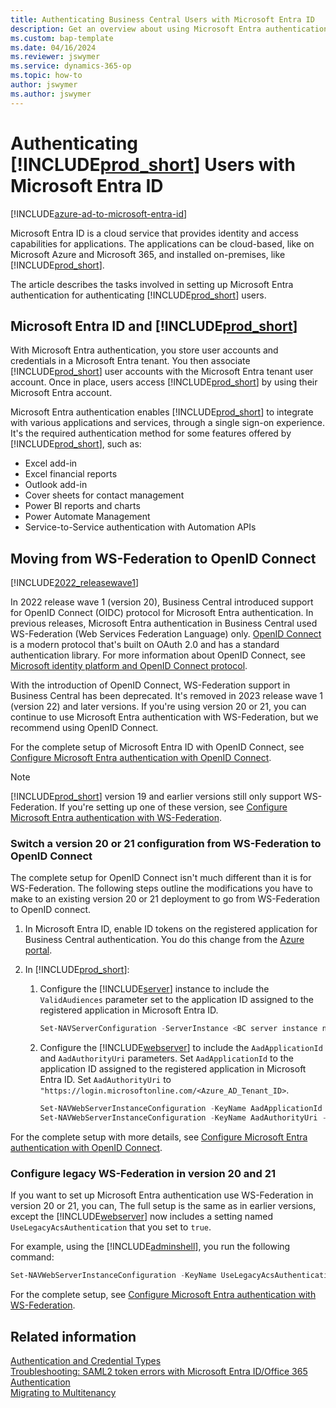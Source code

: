 ```yaml
---
title: Authenticating Business Central Users with Microsoft Entra ID 
description: Get an overview about using Microsoft Entra authentication in Business Central.
ms.custom: bap-template
ms.date: 04/16/2024
ms.reviewer: jswymer
ms.service: dynamics-365-op
ms.topic: how-to
author: jswymer
ms.author: jswymer
---
```

# Authenticating [!INCLUDE[prod_short](../developer/includes/prod_short.md)] Users with Microsoft Entra ID 

[!INCLUDE[azure-ad-to-microsoft-entra-id](~/../shared-content/shared/azure-ad-to-microsoft-entra-id.md)]

Microsoft Entra ID is a cloud service that provides identity and access capabilities for applications. The applications can be cloud-based, like on Microsoft Azure and  Microsoft 365, and installed on-premises, like [!INCLUDE[prod_short](../developer/includes/prod_short.md)].

The article describes the tasks involved in setting up Microsoft Entra authentication for authenticating [!INCLUDE[prod_short](../developer/includes/prod_short.md)] users.

## Microsoft Entra ID and [!INCLUDE[prod_short](../developer/includes/prod_short.md)]

With Microsoft Entra authentication, you store user accounts and credentials in a Microsoft Entra tenant. You then associate [!INCLUDE[prod_short](../developer/includes/prod_short.md)] user accounts with the Microsoft Entra tenant user account. Once in place, users access [!INCLUDE[prod_short](../developer/includes/prod_short.md)] by using their Microsoft Entra account.  

Microsoft Entra authentication enables [!INCLUDE[prod_short](../developer/includes/prod_short.md)] to integrate with various applications and services, through a single sign-on experience. It's the required authentication method for some features offered by [!INCLUDE[prod_short](../developer/includes/prod_short.md)], such as:  

- Excel add-in
- Excel financial reports
- Outlook add-in
- Cover sheets for contact management
- Power BI reports and charts
- Power Automate Management
- Service-to-Service authentication with Automation APIs

## Moving from WS-Federation to OpenID Connect

[!INCLUDE[2022_releasewave1](../includes/2022_releasewave1.md)]

In 2022 release wave 1 (version 20), Business Central introduced support for OpenID Connect (OIDC) protocol for Microsoft Entra authentication. In previous releases, Microsoft Entra authentication in Business Central used WS-Federation (Web Services Federation Language) only. [OpenID Connect](https://openid.net/connect/) is a modern protocol that's built on OAuth 2.0 and has a standard authentication library. For more information about OpenID Connect, see [Microsoft identity platform and OpenID Connect protocol](/azure/active-directory/develop/v2-protocols-oidc).

With the introduction of OpenID Connect, WS-Federation support in Business Central has been deprecated. It's removed in 2023 release wave 1 (version 22) and later versions. If you're using version 20 or 21, you can continue to use Microsoft Entra authentication with WS-Federation, but we recommend using OpenID Connect.

For the complete setup of Microsoft Entra ID with OpenID Connect, see [Configure Microsoft Entra authentication with OpenID Connect](authenticating-users-with-azure-ad-openid-connect.md).

> [!NOTE]
> [!INCLUDE[prod_short](../developer/includes/prod_short.md)] version 19 and earlier versions still only support WS-Federation. If you're setting up one of these version, see [Configure Microsoft Entra authentication with WS-Federation](authenticating-users-with-azure-active-directory.md).

### Switch a version 20 or 21 configuration from WS-Federation to OpenID Connect

The complete setup for OpenID Connect isn't much different than it is for WS-Federation. The following steps outline the modifications you have to make to an existing version 20 or 21 deployment to go from WS-Federation to OpenID connect.

1. In Microsoft Entra ID, enable ID tokens on the registered application for Business Central authentication. You do this change from the [Azure portal](https://portal.azure.com).
2. In [!INCLUDE[prod_short](../developer/includes/prod_short.md)]:

    1. Configure the [!INCLUDE[server](../developer/includes/server.md)] instance to include the `ValidAudiences` parameter set to the application ID assigned to the registered application in Microsoft Entra ID.

        ```powershell
        Set-NAVServerConfiguration -ServerInstance <BC server instance name>  -KeyName ValidAudiences -KeyValue "<application ID>"
        ```

    2. Configure the [!INCLUDE[webserver](../developer/includes/webserver.md)] to include the `AadApplicationId` and `AadAuthorityUri` parameters. Set `AadApplicationId` to the application ID assigned to the registered application in Microsoft Entra ID. Set `AadAuthorityUri` to `"https://login.microsoftonline.com/<Azure_AD_Tenant_ID>`.

        ```powershell 
        Set-NAVWebServerInstanceConfiguration -KeyName AadApplicationId -KeyValue "<Azure_AD_Application_ID>"
        Set-NAVWebServerInstanceConfiguration -KeyName AadAuthorityUri -KeyValue "https://login.microsoftonline.com/<Azure_AD_Tenant_ID>"
        ```

For the complete setup with more details, see [Configure Microsoft Entra authentication with OpenID Connect](authenticating-users-with-azure-ad-openid-connect.md).

### Configure legacy WS-Federation in version 20 and 21

If you want to set up Microsoft Entra authentication use WS-Federation in version 20 or 21, you can, The full setup is the same as in earlier versions, except the [!INCLUDE[webserver](../developer/includes/webserver.md)] now includes a setting named `UseLegacyAcsAuthentication` that you set to `true`.

For example, using the [!INCLUDE[adminshell](../developer/includes/adminshell.md)], you run the following command:

```powershell
Set-NAVWebServerInstanceConfiguration -KeyName UseLegacyAcsAuthentication -KeyValue "true"
```

For the complete setup, see [Configure Microsoft Entra authentication with WS-Federation](authenticating-users-with-azure-active-directory.md).

## Related information  

[Authentication and Credential Types](Users-Credential-Types.md)  
[Troubleshooting: SAML2 token errors with Microsoft Entra ID/Office 365 Authentication](troubleshooting-SAML2-token-not-valid-because-validity-period-ended.md)  
[Migrating to Multitenancy](../deployment/migrating-to-multitenancy.md)

